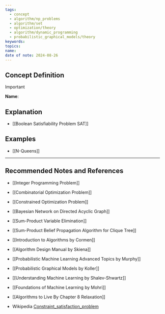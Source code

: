 ```yaml
---
tags:
  - concept
  - algorithm/np_problems
  - algorithm/set
  - optimization/theory
  - algorithm/dynamic_programming
  - probabilistic_graphical_models/theory
keywords: 
topics: 
name: 
date of note: 2024-08-26
---
```


## Concept Definition

>[!important]
>**Name**: 



## Explanation



- [[Boolean Satisfiability Problem SAT]]


## Examples

- [[N-Queens]]


-----------
##  Recommended Notes and References


- [[Integer Programming Problem]]
- [[Combinatorial Optimization Problem]]
- [[Constrained Optimization Problem]]


- [[Bayesian Network on Directed Acyclic Graph]]
- [[Sum-Product Variable Elimination]]
- [[Sum-Product Belief Propagation Algorithm for Clique Tree]]


- [[Introduction to Algorithms by Cormen]]
- [[Algorithm Design Manual by Skiena]]
- [[Probabilistic Machine Learning Advanced Topics by Murphy]]
- [[Probabilistic Graphical Models by Koller]]
- [[Understanding Machine Learning by Shalev-Shwartz]]
- [[Foundations of Machine Learning by Mohri]]


- [[Algorithms to Live By Chapter 8 Relaxation]]
- Wikipedia [Constraint_satisfaction_problem](https://en.wikipedia.org/wiki/Constraint_satisfaction_problem)